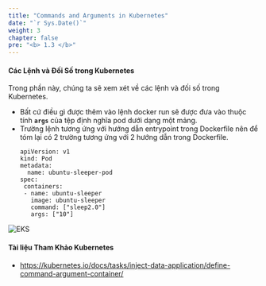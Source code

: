 ```yaml
---
title: "Commands and Arguments in Kubernetes"
date: "`r Sys.Date()`"
weight: 3
chapter: false
pre: "<b> 1.3 </b>"
---
```


#### Các Lệnh và Đối Số trong Kubernetes

Trong phần này, chúng ta sẽ xem xét về các lệnh và đối số trong Kubernetes.

- Bất cứ điều gì được thêm vào lệnh docker run sẽ được đưa vào thuộc tính **`args`** của tệp định nghĩa pod dưới dạng một mảng.
- Trường lệnh tương ứng với hướng dẫn entrypoint trong Dockerfile nên để tóm lại có 2 trường tương ứng với 2 hướng dẫn trong Dockerfile.
  ```
  apiVersion: v1
  kind: Pod
  metadata:
    name: ubuntu-sleeper-pod
  spec:
   containers:
   - name: ubuntu-sleeper
     image: ubuntu-sleeper
     command: ["sleep2.0"]
     args: ["10"]
  ```
![EKS](/images/0006/00015.png?featherlight=false&width=90pc)
  
#### Tài liệu Tham Khảo Kubernetes
- https://kubernetes.io/docs/tasks/inject-data-application/define-command-argument-container/